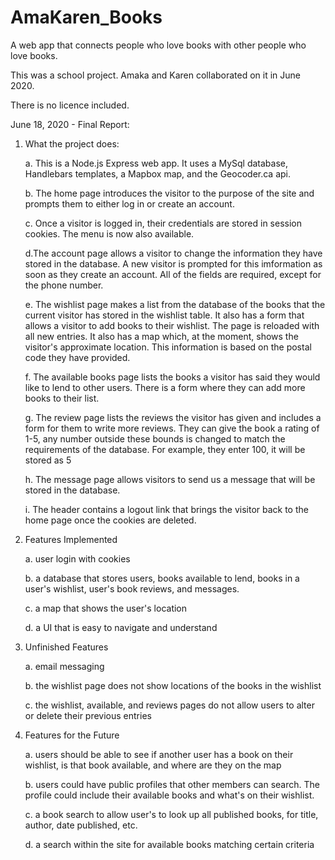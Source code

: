 # AmaKaren_Books

A web app that connects people who love books with other people who love books.

This was a school project. Amaka and Karen collaborated on it in June 2020.

There is no licence included.

June 18, 2020 - Final Report:

1. What the project does:

   a. This is a Node.js Express web app. It uses a MySql database, Handlebars templates, a Mapbox map, and the Geocoder.ca api.

   b. The home page introduces the visitor to the purpose of the site and prompts them to either log in or create an account.

   c. Once a visitor is logged in, their credentials are stored in session cookies. The menu is now also available.

   d.The account page allows a visitor to change the information they have stored in the database. A new visitor is prompted for this imformation as soon as they create an account. All of the fields are required, except for the phone number.

   e. The wishlist page makes a list from the database of the books that the current visitor has stored in the wishlist table. It also has a form that allows a visitor to add books to their wishlist. The page is reloaded with all new entries. It also has a map which, at the moment, shows the visitor's approximate location. This information is based on the postal code they have provided.

   f. The available books page lists the books a visitor has said they would like to lend to other users. There is a form where they can add more books to their list.

   g. The review page lists the reviews the visitor has given and includes a form for them to write more reviews. They can give the book a rating of 1-5, any number outside these bounds is changed to match the requirements of the database. For example, they enter 100, it will be stored as 5

   h. The message page allows visitors to send us a message that will be stored in the database.

   i. The header contains a logout link that brings the visitor back to the home page once the cookies are deleted.
   

2. Features Implemented

   a. user login with cookies
   
   b. a database that stores users, books available to lend, books in a user's wishlist, user's book reviews, and messages.  
   
   c. a map that shows the user's location
   
   d. a UI that is easy to navigate and understand
   

3. Unfinished Features

   a. email messaging
   
   b. the wishlist page does not show locations of the books in the wishlist
   
   c. the wishlist, available, and reviews pages do not allow users to alter or delete their previous entries
   

4. Features for the Future

   a. users should be able to see if another user has a book on their wishlist, is that book available, and where are they on the map
   
   b. users could have public profiles that other members can search. The profile could include their available books and what's on their wishlist.
   
   c. a book search to allow user's to look up all published books, for title, author, date published, etc.
   
   d. a search within the site for available books matching certain criteria
